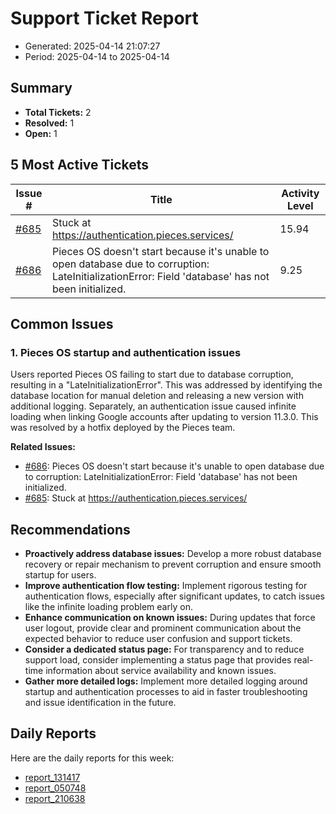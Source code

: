 # Support Ticket Report
- Generated: 2025-04-14 21:07:27
- Period: 2025-04-14 to 2025-04-14

## Summary
- **Total Tickets:** 2
- **Resolved:** 1
- **Open:** 1

## 5 Most Active Tickets
| Issue # | Title | Activity Level |
|---------|-------|----------------|
| [#685](https://github.com/pieces-app/support/issues/685) | Stuck at https://authentication.pieces.services/ | 15.94 |
| [#686](https://github.com/pieces-app/support/issues/686) | Pieces OS doesn't start because it's unable to open database due to corruption: LateInitializationError: Field 'database' has not been initialized. | 9.25 |

## Common Issues
### 1. Pieces OS startup and authentication issues
Users reported Pieces OS failing to start due to database corruption, resulting in a "LateInitializationError". This was addressed by identifying the database location for manual deletion and releasing a new version with additional logging. Separately, an authentication issue caused infinite loading when linking Google accounts after updating to version 11.3.0. This was resolved by a hotfix deployed by the Pieces team.

**Related Issues:**
- [#686](https://github.com/pieces-app/support/issues/686): Pieces OS doesn't start because it's unable to open database due to corruption: LateInitializationError: Field 'database' has not been initialized.
- [#685](https://github.com/pieces-app/support/issues/685): Stuck at https://authentication.pieces.services/


## Recommendations
- **Proactively address database issues:** Develop a more robust database recovery or repair mechanism to prevent corruption and ensure smooth startup for users.
- **Improve authentication flow testing:** Implement rigorous testing for authentication flows, especially after significant updates, to catch issues like the infinite loading problem early on.
- **Enhance communication on known issues:**  During updates that force user logout, provide clear and prominent communication about the expected behavior to reduce user confusion and support tickets.
- **Consider a dedicated status page:** For transparency and to reduce support load, consider implementing a status page that provides real-time information about service availability and known issues.
- **Gather more detailed logs:** Implement more detailed logging around startup and authentication processes to aid in faster troubleshooting and issue identification in the future.

## Daily Reports
Here are the daily reports for this week:

- [report_131417](daily/2025-04-14/report_131417.md)
- [report_050748](daily/2025-04-14/report_050748.md)
- [report_210638](daily/2025-04-14/report_210638.md)

